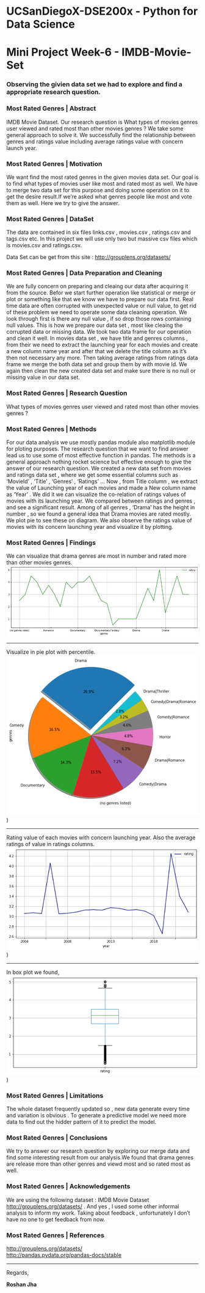 # UCSanDiegoX-DSE200x - Python for Data Science
# Mini Project Week-6 - IMDB-Movie-Set

### Observing the givien data set we had to explore and find a appropriate research question.

### Most Rated Genres | Abstract
IMDB Movie Dataset. Our research question is What types of movies genres user viewed and rated most than other movies genres ? We take some general approach to solve it. We successfully find the relationship between genres and ratings value including average ratings value with concern launch year.

### Most Rated Genres | Motivation
We want find the most rated genres in the given movies data set. Our goal is to find what types of movies user like most and rated most as well. We have to merge two data set for this purpose and doing some operation on it to get the desire result.If we’re asked what genres people like most and vote them as well. Here we try to give the answer.

### Most Rated Genres | DataSet
The data are contained in six files links.csv , movies.csv , ratings.csv and tags.csv etc. In this project we will use only two but massive csv files which is movies.csv and ratings.csv.

Data Set can be get from this site : http://grouplens.org/datasets/

### Most Rated Genres | Data Preparation and Cleaning
We are fully concern on preparing and cleaing our data after acquiring it from the source. Befor we start further operation like statistical or merge or plot or something like that we know we have to prepare our data first. Real time data are often corrupted with unexpected value or null value, to get rid of these problem we need to operate some data cleaning operation. 
We look through first is there any null value , if so drop those rows containing null values. This is how we prepare our data set , most like cleaing the corrupted data or missing data.
We took two data frame for our operation and clean it well. In movies data set , we have title and genres columns , from their we need to extract the launching year for each movies and create a new column name year and after that we delete the title column as it’s then not necessary any more. Then taking average ratings from ratings data frame we merge the both data set and group them by with movie Id.
We again then clean the new created data set and make sure there is no null or missing value in our data set.

### Most Rated Genres | Research Question
What types of movies genres user viewed and rated most than other movies genres ?

### Most Rated Genres | Methods
For our data analysis we use mostly pandas module also matplotlib module for ploting purposes. The research question that we want to find answer lead us to use some of most effective function in pandas. 
The methods is a general approach nothing rocket science but effective enough to give the answer of our research question.
We created a new data set from movies and ratings data set , where we get some essential columns such as ‘MovieId’ , ‘Title’ , ‘Genres’ , ‘Ratings’ … Now , from Title column , we extract the value of Launching year of each movies and made a New column name as ‘Year’ . We did it we can visualize the co-relation of ratings values of movies with its launching year. We compared between ratings and genres , and see a significant result. Among of all genres , ‘Drama’ has the height in number , so we found a general idea that Drama movies are rated mostly. We plot pie to see these on diagram. 
We also observe the ratings value of movies with its concern launching year and visualize it by plotting.

### Most Rated Genres | Findings
We can visualize that drama genres are most in number and rated more than other movies genres.
![ratings vs genres](Visualizations/1.png)
<hr>

Visualize in pie plot with percentile.
![most frequent genres](Visualizations/2.png))
<hr>

Rating value of each movies with concern launching year. Also the average ratings of value in ratings columns.
![avg movie rating over time](Visualizations/4.png))
<hr>

In box plot we found,
![box plot of avg movie ratings](Visualizations/0.png))

### Most Rated Genres | Limitations

The whole dataset frequently updated so , new data generate every time and variation is obvious . To generate a predictive model we need more data to find out the hidder pattern of it to predict the model.

### Most Rated Genres | Conclusions

We try to answer our research question by exploring our merge data and find some interesting result from our analysis.We found that drama genres are release more than other genres and viewd most and so rated most as well.

### Most Rated Genres | Acknowledgements

We are using the following dataset : IMDB Movie Dataset http://grouplens.org/datasets/  . And yes , I used some other informal analysis to inform my work. Taking about feedback , unfortunately I don’t have no one to get feedback from now.

### Most Rated Genres | References
http://grouplens.org/datasets/ <br>
http://pandas.pydata.org/pandas-docs/stable


---
Regards,

**Roshan Jha**
